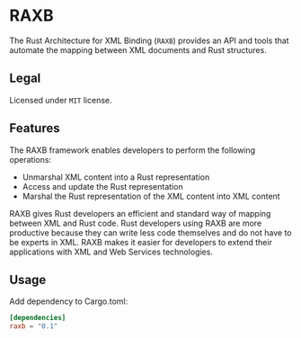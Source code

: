 # RAXB

The Rust Architecture for XML Binding (`RAXB`) provides an API and tools that automate the mapping between XML documents and Rust structures.

## Legal

Licensed under `MIT` license.

## Features

The RAXB framework enables developers to perform the following operations:

- Unmarshal XML content into a Rust representation
- Access and update the Rust representation
- Marshal the Rust representation of the XML content into XML content

RAXB gives Rust developers an efficient and standard way of mapping between XML and Rust code. Rust developers using RAXB are more productive because they can write less code themselves and do not have to be experts in XML. RAXB makes it easier for developers to extend their applications with XML and Web Services technologies.

## Usage

Add dependency to Cargo.toml:

```toml
[dependencies]
raxb = "0.1"
```